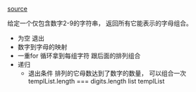 [source](https://leetcode-cn.com/problems/letter-combinations-of-a-phone-number/)

给定一个仅包含数字2-9的字符串， 返回所有它能表示的字母组合。 

- 为空 退出
- 数字到字母的映射
- 一重for 循环拿到每组字符
  跟后面的排列组合
- 递归
  - 退出条件
    排列的它母数达到了数字的数量， 可以组合一次
    templList.length === digits.length
    list templList